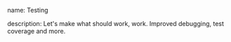 name: Testing

description: Let's make what should work, work. Improved debugging, test coverage and more.
